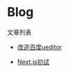 # Blog
文章列表

- [改造百度ueditor](https://github.com/luweiWEB/Blog/blob/master/Articles/%E6%94%B9%E9%80%A0%E7%99%BE%E5%BA%A6ueditor.md)   

- [Next.js初试](https://github.com/luweiWEB/Blog/blob/master/Articles/Next.js%20%E5%88%9D%E8%AF%95.md)
